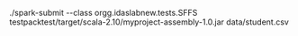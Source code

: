 ./spark-submit  --class orgg.idaslabnew.tests.SFFS testpacktest/target/scala-2.10/myproject-assembly-1.0.jar data/student.csv

